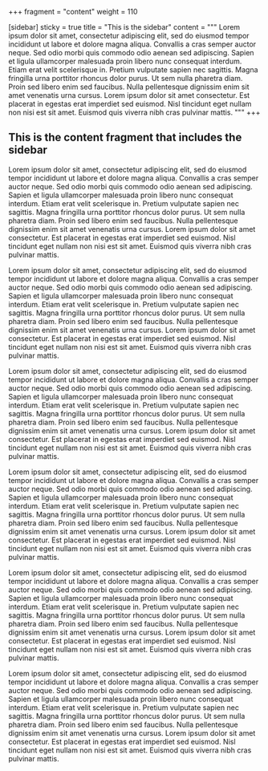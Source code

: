 +++
fragment = "content"
weight = 110

[sidebar]
  sticky = true
  title = "This is the sidebar"
  content = """
Lorem ipsum dolor sit amet, consectetur adipiscing elit, sed do eiusmod tempor incididunt ut labore et dolore magna aliqua. Convallis a cras semper auctor neque. Sed odio morbi quis commodo odio aenean sed adipiscing. Sapien et ligula ullamcorper malesuada proin libero nunc consequat interdum. Etiam erat velit scelerisque in. Pretium vulputate sapien nec sagittis. Magna fringilla urna porttitor rhoncus dolor purus. Ut sem nulla pharetra diam. Proin sed libero enim sed faucibus. Nulla pellentesque dignissim enim sit amet venenatis urna cursus. Lorem ipsum dolor sit amet consectetur. Est placerat in egestas erat imperdiet sed euismod. Nisl tincidunt eget nullam non nisi est sit amet. Euismod quis viverra nibh cras pulvinar mattis.
"""
+++

## This is the content fragment that includes the sidebar

Lorem ipsum dolor sit amet, consectetur adipiscing elit, sed do eiusmod tempor incididunt ut labore et dolore magna aliqua. Convallis a cras semper auctor neque. Sed odio morbi quis commodo odio aenean sed adipiscing. Sapien et ligula ullamcorper malesuada proin libero nunc consequat interdum. Etiam erat velit scelerisque in. Pretium vulputate sapien nec sagittis. Magna fringilla urna porttitor rhoncus dolor purus. Ut sem nulla pharetra diam. Proin sed libero enim sed faucibus. Nulla pellentesque dignissim enim sit amet venenatis urna cursus. Lorem ipsum dolor sit amet consectetur. Est placerat in egestas erat imperdiet sed euismod. Nisl tincidunt eget nullam non nisi est sit amet. Euismod quis viverra nibh cras pulvinar mattis.

Lorem ipsum dolor sit amet, consectetur adipiscing elit, sed do eiusmod tempor incididunt ut labore et dolore magna aliqua. Convallis a cras semper auctor neque. Sed odio morbi quis commodo odio aenean sed adipiscing. Sapien et ligula ullamcorper malesuada proin libero nunc consequat interdum. Etiam erat velit scelerisque in. Pretium vulputate sapien nec sagittis. Magna fringilla urna porttitor rhoncus dolor purus. Ut sem nulla pharetra diam. Proin sed libero enim sed faucibus. Nulla pellentesque dignissim enim sit amet venenatis urna cursus. Lorem ipsum dolor sit amet consectetur. Est placerat in egestas erat imperdiet sed euismod. Nisl tincidunt eget nullam non nisi est sit amet. Euismod quis viverra nibh cras pulvinar mattis.

Lorem ipsum dolor sit amet, consectetur adipiscing elit, sed do eiusmod tempor incididunt ut labore et dolore magna aliqua. Convallis a cras semper auctor neque. Sed odio morbi quis commodo odio aenean sed adipiscing. Sapien et ligula ullamcorper malesuada proin libero nunc consequat interdum. Etiam erat velit scelerisque in. Pretium vulputate sapien nec sagittis. Magna fringilla urna porttitor rhoncus dolor purus. Ut sem nulla pharetra diam. Proin sed libero enim sed faucibus. Nulla pellentesque dignissim enim sit amet venenatis urna cursus. Lorem ipsum dolor sit amet consectetur. Est placerat in egestas erat imperdiet sed euismod. Nisl tincidunt eget nullam non nisi est sit amet. Euismod quis viverra nibh cras pulvinar mattis.

Lorem ipsum dolor sit amet, consectetur adipiscing elit, sed do eiusmod tempor incididunt ut labore et dolore magna aliqua. Convallis a cras semper auctor neque. Sed odio morbi quis commodo odio aenean sed adipiscing. Sapien et ligula ullamcorper malesuada proin libero nunc consequat interdum. Etiam erat velit scelerisque in. Pretium vulputate sapien nec sagittis. Magna fringilla urna porttitor rhoncus dolor purus. Ut sem nulla pharetra diam. Proin sed libero enim sed faucibus. Nulla pellentesque dignissim enim sit amet venenatis urna cursus. Lorem ipsum dolor sit amet consectetur. Est placerat in egestas erat imperdiet sed euismod. Nisl tincidunt eget nullam non nisi est sit amet. Euismod quis viverra nibh cras pulvinar mattis.

Lorem ipsum dolor sit amet, consectetur adipiscing elit, sed do eiusmod tempor incididunt ut labore et dolore magna aliqua. Convallis a cras semper auctor neque. Sed odio morbi quis commodo odio aenean sed adipiscing. Sapien et ligula ullamcorper malesuada proin libero nunc consequat interdum. Etiam erat velit scelerisque in. Pretium vulputate sapien nec sagittis. Magna fringilla urna porttitor rhoncus dolor purus. Ut sem nulla pharetra diam. Proin sed libero enim sed faucibus. Nulla pellentesque dignissim enim sit amet venenatis urna cursus. Lorem ipsum dolor sit amet consectetur. Est placerat in egestas erat imperdiet sed euismod. Nisl tincidunt eget nullam non nisi est sit amet. Euismod quis viverra nibh cras pulvinar mattis.

Lorem ipsum dolor sit amet, consectetur adipiscing elit, sed do eiusmod tempor incididunt ut labore et dolore magna aliqua. Convallis a cras semper auctor neque. Sed odio morbi quis commodo odio aenean sed adipiscing. Sapien et ligula ullamcorper malesuada proin libero nunc consequat interdum. Etiam erat velit scelerisque in. Pretium vulputate sapien nec sagittis. Magna fringilla urna porttitor rhoncus dolor purus. Ut sem nulla pharetra diam. Proin sed libero enim sed faucibus. Nulla pellentesque dignissim enim sit amet venenatis urna cursus. Lorem ipsum dolor sit amet consectetur. Est placerat in egestas erat imperdiet sed euismod. Nisl tincidunt eget nullam non nisi est sit amet. Euismod quis viverra nibh cras pulvinar mattis.
